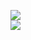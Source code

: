 [![](https://img.shields.io/badge/Made%20With-Github%20Spray-lightgrey.svg?style=for-the-badge&logo=github)](https://github.com/Annihil/github-spray#2541)  
[![](https://i.imgur.com/2DrTn0Z.gif)](https://github.com/Annihil/github-spray)